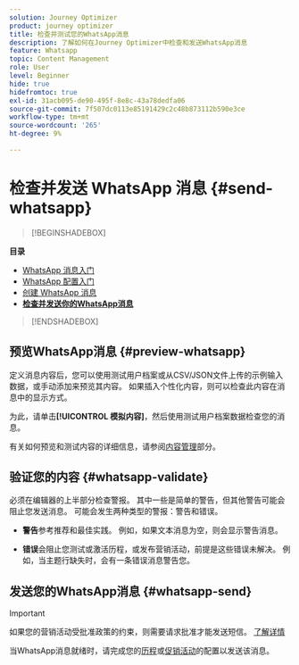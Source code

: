 ```yaml
---
solution: Journey Optimizer
product: journey optimizer
title: 检查并测试您的WhatsApp消息
description: 了解如何在Journey Optimizer中检查和发送WhatsApp消息
feature: Whatsapp
topic: Content Management
role: User
level: Beginner
hide: true
hidefromtoc: true
exl-id: 31acb095-de90-495f-8e8c-43a78dedfa06
source-git-commit: 7f507dc0113e85191429c2c48b873112b590e3ce
workflow-type: tm+mt
source-wordcount: '265'
ht-degree: 9%

---
```


# 检查并发送 WhatsApp 消息 {#send-whatsapp}

>[!BEGINSHADEBOX]

**目录**

* [WhatsApp 消息入门](get-started-whatsapp.md)
* [WhatsApp 配置入门](whatsapp-configuration.md)
* [创建 WhatsApp 消息](create-whatsapp.md)
* **[检查并发送你的WhatsApp消息](send-whatsapp.md)**

>[!ENDSHADEBOX]

## 预览WhatsApp消息 {#preview-whatsapp}

定义消息内容后，您可以使用测试用户档案或从CSV/JSON文件上传的示例输入数据，或手动添加来预览其内容。 如果插入个性化内容，则可以检查此内容在消息中的显示方式。

为此，请单击&#x200B;**[!UICONTROL 模拟内容]**，然后使用测试用户档案数据检查您的消息。

有关如何预览和测试内容的详细信息，请参阅[内容管理](../content-management/preview-test.md)部分。

## 验证您的内容 {#whatsapp-validate}

必须在编辑器的上半部分检查警报。 其中一些是简单的警告，但其他警告可能会阻止您发送消息。 可能会发生两种类型的警报：警告和错误。

* **警告**&#x200B;参考推荐和最佳实践。 例如，如果文本消息为空，则会显示警告消息。

* **错误**&#x200B;会阻止您测试或激活历程，或发布营销活动，前提是这些错误未解决。 例如，当主题行缺失时，会有一条错误消息警告您。

## 发送您的WhatsApp消息 {#whatsapp-send}

>[!IMPORTANT]
>
> 如果您的营销活动受批准政策的约束，则需要请求批准才能发送短信。 [了解详情](../test-approve/gs-approval.md)

当WhatsApp消息就绪时，请完成您的[历程](../building-journeys/publishing-the-journey.md)或[促销活动](../campaigns/review-activate-campaign.md)的配置以发送该消息。

